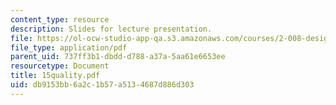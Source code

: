 ```yaml
---
content_type: resource
description: Slides for lecture presentation.
file: https://ol-ocw-studio-app-qa.s3.amazonaws.com/courses/2-008-design-and-manufacturing-ii-spring-2004/db9153bb6a2c1b57a5134687d886d303_15quality.pdf
file_type: application/pdf
parent_uid: 737ff3b1-dbdd-d788-a37a-5aa61e6653ee
resourcetype: Document
title: 15quality.pdf
uid: db9153bb-6a2c-1b57-a513-4687d886d303
---
```

